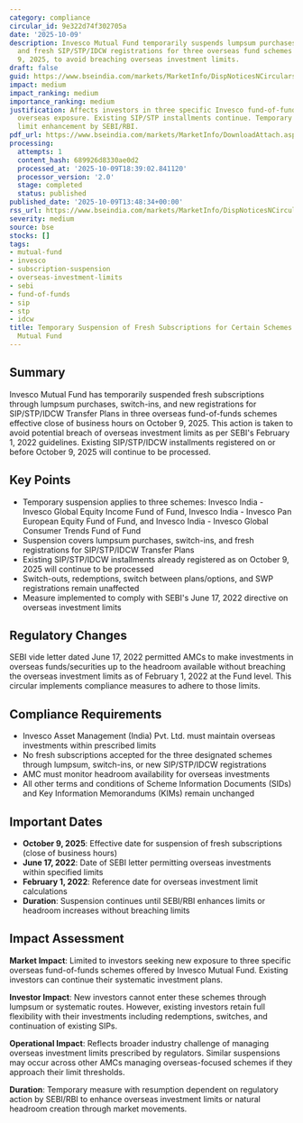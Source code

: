 ```yaml
---
category: compliance
circular_id: 9e322d74f302705a
date: '2025-10-09'
description: Invesco Mutual Fund temporarily suspends lumpsum purchases, switch-ins,
  and fresh SIP/STP/IDCW registrations for three overseas fund schemes effective October
  9, 2025, to avoid breaching overseas investment limits.
draft: false
guid: https://www.bseindia.com/markets/MarketInfo/DispNoticesNCirculars.aspx?Noticeid={E196F11E-CAD0-4EA8-8878-93831015B19C}&noticeno=20251009-57&dt=10/09/2025&icount=57&totcount=72&flag=0
impact: medium
impact_ranking: medium
importance_ranking: medium
justification: Affects investors in three specific Invesco fund-of-funds schemes with
  overseas exposure. Existing SIP/STP installments continue. Temporary measure pending
  limit enhancement by SEBI/RBI.
pdf_url: https://www.bseindia.com/markets/MarketInfo/DownloadAttach.aspx?id=20251009-57&attachedId=5e119c34-84b7-4983-9192-539c4f733c4c
processing:
  attempts: 1
  content_hash: 689926d8330ae0d2
  processed_at: '2025-10-09T18:39:02.841120'
  processor_version: '2.0'
  stage: completed
  status: published
published_date: '2025-10-09T13:48:34+00:00'
rss_url: https://www.bseindia.com/markets/MarketInfo/DispNoticesNCirculars.aspx?Noticeid={E196F11E-CAD0-4EA8-8878-93831015B19C}&noticeno=20251009-57&dt=10/09/2025&icount=57&totcount=72&flag=0
severity: medium
source: bse
stocks: []
tags:
- mutual-fund
- invesco
- subscription-suspension
- overseas-investment-limits
- sebi
- fund-of-funds
- sip
- stp
- idcw
title: Temporary Suspension of Fresh Subscriptions for Certain Schemes of Invesco
  Mutual Fund
---
```


## Summary

Invesco Mutual Fund has temporarily suspended fresh subscriptions through lumpsum purchases, switch-ins, and new registrations for SIP/STP/IDCW Transfer Plans in three overseas fund-of-funds schemes effective close of business hours on October 9, 2025. This action is taken to avoid potential breach of overseas investment limits as per SEBI's February 1, 2022 guidelines. Existing SIP/STP/IDCW installments registered on or before October 9, 2025 will continue to be processed.

## Key Points

- Temporary suspension applies to three schemes: Invesco India - Invesco Global Equity Income Fund of Fund, Invesco India - Invesco Pan European Equity Fund of Fund, and Invesco India - Invesco Global Consumer Trends Fund of Fund
- Suspension covers lumpsum purchases, switch-ins, and fresh registrations for SIP/STP/IDCW Transfer Plans
- Existing SIP/STP/IDCW installments already registered as on October 9, 2025 will continue to be processed
- Switch-outs, redemptions, switch between plans/options, and SWP registrations remain unaffected
- Measure implemented to comply with SEBI's June 17, 2022 directive on overseas investment limits

## Regulatory Changes

SEBI vide letter dated June 17, 2022 permitted AMCs to make investments in overseas funds/securities up to the headroom available without breaching the overseas investment limits as of February 1, 2022 at the Fund level. This circular implements compliance measures to adhere to those limits.

## Compliance Requirements

- Invesco Asset Management (India) Pvt. Ltd. must maintain overseas investments within prescribed limits
- No fresh subscriptions accepted for the three designated schemes through lumpsum, switch-ins, or new SIP/STP/IDCW registrations
- AMC must monitor headroom availability for overseas investments
- All other terms and conditions of Scheme Information Documents (SIDs) and Key Information Memorandums (KIMs) remain unchanged

## Important Dates

- **October 9, 2025**: Effective date for suspension of fresh subscriptions (close of business hours)
- **June 17, 2022**: Date of SEBI letter permitting overseas investments within specified limits
- **February 1, 2022**: Reference date for overseas investment limit calculations
- **Duration**: Suspension continues until SEBI/RBI enhances limits or headroom increases without breaching limits

## Impact Assessment

**Market Impact**: Limited to investors seeking new exposure to three specific overseas fund-of-funds schemes offered by Invesco Mutual Fund. Existing investors can continue their systematic investment plans.

**Investor Impact**: New investors cannot enter these schemes through lumpsum or systematic routes. However, existing investors retain full flexibility with their investments including redemptions, switches, and continuation of existing SIPs.

**Operational Impact**: Reflects broader industry challenge of managing overseas investment limits prescribed by regulators. Similar suspensions may occur across other AMCs managing overseas-focused schemes if they approach their limit thresholds.

**Duration**: Temporary measure with resumption dependent on regulatory action by SEBI/RBI to enhance overseas investment limits or natural headroom creation through market movements.